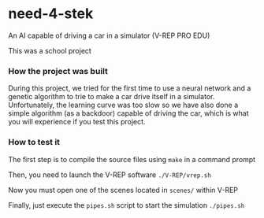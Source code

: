 # need-4-stek
An AI capable of driving a car in a simulator (V-REP PRO EDU)

This was a school project

### How the project was built
During this project, we tried for the first time to use a neural network and a genetic algorithm to trie to make a car drive itself in a simulator. Unfortunately, the learning curve was too slow so we have also done a simple algorithm (as a backdoor) capable of driving the car, which is what you will experience if you test this project.

### How to test it
The first step is to compile the source files using `make` in a command prompt

Then, you need to launch the V-REP software
`./V-REP/vrep.sh`

Now you must open one of the scenes located in `scenes/` within V-REP

Finally, just execute the `pipes.sh` script to start the simulation
`./pipes.sh`
